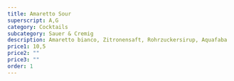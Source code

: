 ```yaml
---
title: Amaretto Sour
superscript: A,G
category: Cocktails
subcategory: Sauer & Cremig
description: Amaretto bianco, Zitronensaft, Rohrzuckersirup, Aquafaba
price1: 10,5
price2: ""
price3: ""
order: 1
---
```

